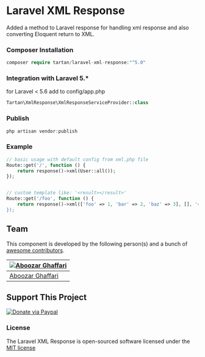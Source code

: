 # Laravel XML Response
Added a method to Laravel response for handling xml response and also converting Eloquent return to XML.

### Composer Installation

```php
composer require tartan/laravel-xml-response:"^5.0"
```

### Integration with Laravel 5.*

for Laravel < 5.6 add to config/app.php

```php
Tartan\XmlResponse\XmlResponseServiceProvider::class
```

### Publish

```php
php artisan vendor:publish
```

### Example
```php
// basic usage with default config from xml.php file
Route::get('/', function () {
    return response()->xml(User::all());
});


// custom template like: '<result></result>'
Route::get('/foo', function () {
    return response()->xml(['foo' => 1, 'bar' => 2, 'baz' => 3], [], '<result></result>);
});
```

## Team

This component is developed by the following person(s) and a bunch of [awesome contributors](https://github.com/iamtartan/laravel-xml-repsonse/graphs/contributors).

[![Aboozar Ghaffari](https://avatars1.githubusercontent.com/u/502961?s=130&v=4)](https://github.com/iamtartan) |
--- |
[Aboozar Ghaffari](https://github.com/iamtartan) |

## Support This Project
  
[![Donate via Paypal](https://www.paypalobjects.com/en_US/i/btn/btn_donate_SM.gif)](https://www.paypal.com/cgi-bin/webscr?cmd=_s-xclick&hosted_button_id=LXEL22GFTXTKN)

### License

The Laravel XML Response is open-sourced software licensed under the [MIT license](http://opensource.org/licenses/MIT)
